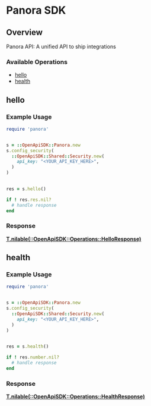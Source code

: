 # Panora SDK


## Overview

Panora API: A unified API to ship integrations

### Available Operations

* [hello](#hello)
* [health](#health)

## hello

### Example Usage

```ruby
require 'panora'


s = ::OpenApiSDK::Panora.new
s.config_security(
  ::OpenApiSDK::Shared::Security.new(
    api_key: "<YOUR_API_KEY_HERE>",
  )
)

    
res = s.hello()

if ! res.res.nil?
  # handle response
end

```


### Response

**[T.nilable(::OpenApiSDK::Operations::HelloResponse)](../../models/operations/helloresponse.md)**


## health

### Example Usage

```ruby
require 'panora'


s = ::OpenApiSDK::Panora.new
s.config_security(
  ::OpenApiSDK::Shared::Security.new(
    api_key: "<YOUR_API_KEY_HERE>",
  )
)

    
res = s.health()

if ! res.number.nil?
  # handle response
end

```


### Response

**[T.nilable(::OpenApiSDK::Operations::HealthResponse)](../../models/operations/healthresponse.md)**

